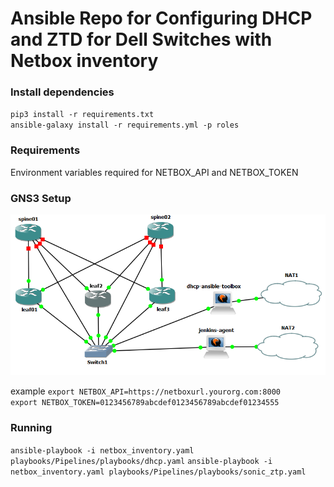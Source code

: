 Ansible Repo for Configuring DHCP and ZTD for Dell Switches with Netbox inventory
===============================================

### Install dependencies


`pip3 install -r requirements.txt`  
`ansible-galaxy install -r requirements.yml -p roles`

### Requirements

Environment variables required for NETBOX_API and NETBOX_TOKEN  

### GNS3 Setup
![ GNS3 Setup](docs/GNS3_visual.PNG "how to setup gns3 environment")

example
`export NETBOX_API=https://netboxurl.yourorg.com:8000`  
`export NETBOX_TOKEN=0123456789abcdef0123456789abcdef01234555`  

### Running 
`ansible-playbook -i netbox_inventory.yaml playbooks/Pipelines/playbooks/dhcp.yaml`
`ansible-playbook -i netbox_inventory.yaml playbooks/Pipelines/playbooks/sonic_ztp.yaml`

